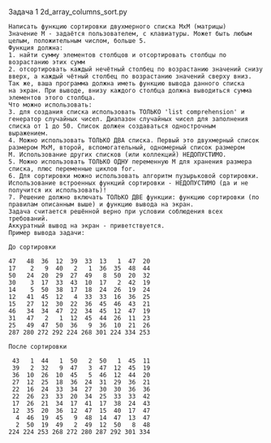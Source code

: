 Задача 1 2d_array_columns_sort.py

    Написать функцию сортировки двухмерного списка МхМ (матрицы)
    Значение М - задаётся пользователем, с клавиатуры. Может быть любым
    целым, положительным числом, больше 5.
    Функция должна:
    1. найти сумму элементов столбцов и отсортировать столбцы по
    возрастанию этих сумм
    2. отсортировать каждый нечётный столбец по возрастанию значений снизу
    вверх, а каждый чётный столбец по возрастанию значений сверху вниз.
    Так же, ваша программа должна иметь функцию вывода данного списка
    на экран. При выводе, внизу каждого столбца должна выводиться сумма
    элементов этого столбца.
    Что можно использовать:
    3. для создания списка использовать ТОЛЬКО 'list comprehension' и
    генератор случайных чисел. Диапазон случайных чисел для заполнения
    списка от 1 до 50. Список должен создаваться однострочным
    выражением.
    4. Можно использовать ТОЛЬКО ДВА списка. Первый это двухмерный список
    размером МхМ, второй, вспомогательный, одномерный список размером
    М. Использование других списков (или коллекций) НЕДОПУСТИМО.
    5. Можно использовать ТОЛЬКО ОДНУ переменную М для хранения размера
    списка, плюс переменные циклов for.
    6. Для сортировки можно использовать алгоритм пузырьковой сортировки.
    Использование встроенных функций сортировки - НЕДОПУСТИМО (да и не
    получится их использовать)!
    7. Решение должно включать ТОЛЬКО ДВЕ функции: функцию сортировки (по
    правилам описанным выше) и функцию вывода на экран.
    Задача считается решённой верно при условии соблюдения всех требований.
    Аккуратный вывод на экран - приветствуется.
    Пример вывода задачи:
    
    До сортировки
    
    47   48  36  12  39  33  13   1  47  20
    17    2   9  40   2   1  36  35  48  44
    50   24  20  29  27  49   8  50  20  32
    30    3  17  33  43  10  17   2  42  19
    14    5  50  38  17  18  24  26  19  24
    12   41  45  12   4  33  33  16  36  25
    15   27  12  30  22  36  45  46  43  21
    46   34  34  47  22  34  45  12  47  19
    31   47   2   1  12  45  44  26  11  23
    25   49  47  50  36   9  36  10  21  26
    287 280 272 292 224 268 301 224 334 253
    
    После сортировки
    
     43   1  44   1  50   2  50   1  45  11
     39   2  32   9  47   3  47  12  45  19
     36  10  26  10  45   5  46  12  44  20
     27  12  25  18  36  24  31  29  36  21
     22  16  24  33  34  27  30  30  36  36
     22  26  23  33  20  34  25  33  33  42
     17  26  21  34  17  41  17  38  24  43
     12  35  20  36  12  47  15  40  17  47
      4  46  19  45   9  48  14  47  13  47
      2  50  19  49   2  49  12  50   8  48
    224 224 253 268 272 280 287 292 301 334